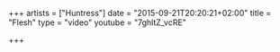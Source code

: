 +++
artists = ["Huntress"]
date = "2015-09-21T20:20:21+02:00"
title = "Flesh"
type = "video"
youtube = "7ghltZ_vcRE"

+++

